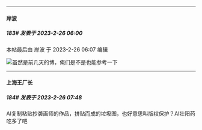 
*****

####  岸波  
##### 183#       发表于 2023-2-26 06:00

 本帖最后由 岸波 于 2023-2-26 06:07 编辑 

<img src="https://static.saraba1st.com/image/smiley/face2017/047.png" referrerpolicy="no-referrer">虽然是前几天的博，俺们是不是也能参考一下


*****

####  上海王厂长  
##### 184#       发表于 2023-2-26 07:48

AI复制粘贴抄袭画师的作品，拼贴而成的垃圾图，也好意思叫版权保护？AI壮阳药吃多了吧


